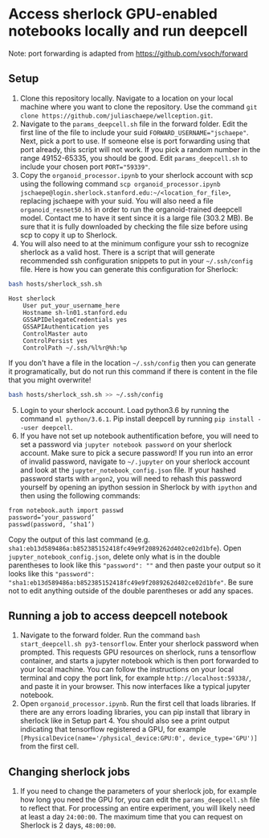 # Access sherlock GPU-enabled notebooks locally and run deepcell
Note: port forwarding is adapted from https://github.com/vsoch/forward
## Setup
1. Clone this repository locally. Navigate to a location on your local machine where you want to clone the repository. Use the command `git clone https://github.com/juliaschaepe/wellception.git`.
2. Navigate to the `params_deepcell.sh` file in the forward folder. Edit the first line of the file to include your suid `FORWARD_USERNAME="jschaepe"`. Next, pick a port to use.  If someone else is port forwarding using that port already, this script will not work. If you pick a random number in the range 49152-65335, you should be good. Edit `params_deepcell.sh` to include your chosen port `PORT="59339"`.
3. Copy the `organoid_processor.ipynb` to your sherlock account with scp using the following command `scp organoid_processor.ipynb jschaepe@login.sherlock.stanford.edu:~/<location_for_file>`, replacing jschaepe with your suid. You will also need a file `organoid_resnet50.h5` in order to run the organoid-trained deepcell model. Contact me to have it sent since it is a large file (303.2 MB). Be sure that it is fully downloaded by checking the file size before using scp to copy it up to Sherlock.
4. You will also need to at the minimum configure your ssh to recognize sherlock as a valid host. There is a script that will generate recommended ssh configuration snippets to put in your `~/.ssh/config` file. Here is how you can generate this configuration for Sherlock:

```bash
bash hosts/sherlock_ssh.sh
```
```
Host sherlock 
    User put_your_username_here
    Hostname sh-ln01.stanford.edu
    GSSAPIDelegateCredentials yes
    GSSAPIAuthentication yes
    ControlMaster auto
    ControlPersist yes
    ControlPath ~/.ssh/%l%r@%h:%p
```

If you don't have a file in the location `~/.ssh/config` then you can generate it programatically, but do not run this command if there is content in the file that you might overwrite!

```bash
bash hosts/sherlock_ssh.sh >> ~/.ssh/config
``` 
5. Login to your sherlock account. Load python3.6 by running the command `ml python/3.6.1`. Pip install deepcell by running `pip install --user deepcell`.
6. If you have not set up notebook authentification before, you will need to set a password via `jupyter notebook password` on your sherlock account. Make sure to pick a secure password! If you run into an error of invalid password, navigate to `~/.jupyter` on your sherlock account and look at the `jupyter_notebook_config.json` file. If your hashed password starts with `argon2`, you will need to rehash this password yourself by opening an ipython session in Sherlock by with `ipython` and then using the following commands:
```
from notebook.auth import passwd
password=‘your_password’
passwd(password, ‘sha1’)
```
Copy the output of this last command (e.g. `sha1:eb13d589486a:b852385152418fc49e9f2089262d402ce02d1bfe`). Open `jupyter_notebook_config.json`, delete only what is in the double parentheses to look like this `"password": ""` and then paste your output so it looks like this `"password": "sha1:eb13d589486a:b852385152418fc49e9f2089262d402ce02d1bfe"`. Be sure not to edit anything outside of the double parentheses or add any spaces.

## Running a job to access deepcell notebook
1. Navigate to the forward folder. Run the command `bash start_deepcell.sh py3-tensorflow`. Enter your sherlock password when prompted. This requests GPU resources on sherlock, runs a tensorflow container, and starts a jupyter notebook which is then port forwarded to your local machine. You can follow the instructions on your local terminal and copy the port link, for example `http://localhost:59338/`, and paste it in your browser. This now interfaces like a typical jupyter notebook.
2. Open `organoid_processor.ipynb`. Run the first cell that loads libraries. If there are any errors loading libraries, you can pip install that library in sherlock like in Setup part 4. You should also see a print output indicating that tensorflow registered a GPU, for example `[PhysicalDevice(name='/physical_device:GPU:0', device_type='GPU')]` from the first cell.
## Changing sherlock jobs 
1. If you need to change the parameters of your sherlock job, for example how long you need the GPU for, you can edit the `params_deepcell.sh` file to reflect that. For processing an entire experiment, you will likely need at least a day `24:00:00`. The maximum time that you can request on Sherlock is 2 days, `48:00:00`.
